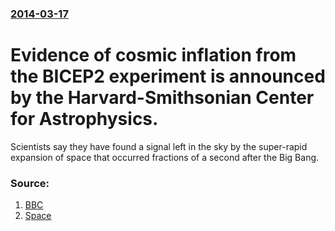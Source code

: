 ### [2014-03-17](/news/2014/03/17/index.md)

# Evidence of cosmic inflation from the BICEP2 experiment is announced by the Harvard-Smithsonian Center for Astrophysics. 

Scientists say they have found a signal left in the sky by the super-rapid expansion of space that occurred fractions of a second after the Big Bang.


### Source:

1. [BBC](http://www.bbc.co.uk/news/science-environment-26605974)
2. [Space](http://www.space.com/25078-universe-inflation-gravitational-waves-discovery.html)
